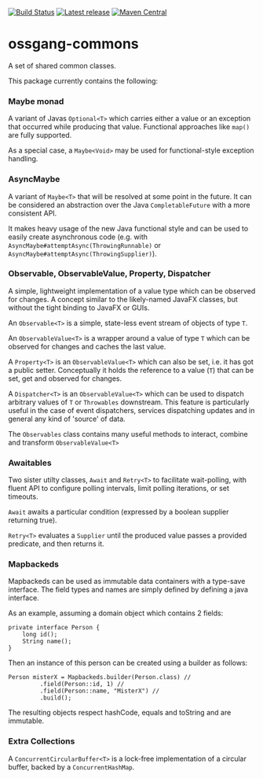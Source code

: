[![Build Status](https://travis-ci.com/ossgang/ossgang-commons.svg?branch=master)](https://travis-ci.com/ossgang/ossgang-commons)
[![Latest release](https://img.shields.io/github/release/ossgang/ossgang-commons.svg?maxAge=1000)](https://github.com/ossgang/ossgang-commons/releases)
[![Maven Central](https://img.shields.io/maven-central/v/org.ossgang/ossgang-commons)](https://search.maven.org/artifact/org.ossgang/ossgang-commons)

# ossgang-commons
A set of shared common classes.

This package currently contains the following:

### Maybe monad
A variant of Javas ``Optional<T>`` which carries either a value or an
exception that occurred while producing that value. Functional approaches
like ``map()`` are fully supported.

As a special case, a ``Maybe<Void>`` may be used for functional-style
exception handling.

### AsyncMaybe

A variant of `Maybe<T>` that will be resolved at some point in the future. It can be considered an abstraction over the Java `CompletableFuture` with a more consistent API.

It makes heavy usage of the new Java functional style and can be used to easily create asynchronous code (e.g. with `AsyncMaybe#attemptAsync(ThrowingRunnable)` or `AsyncMaybe#attemptAsync(ThrowingSupplier)`).

### Observable, ObservableValue, Property, Dispatcher
A simple, lightweight implementation of a value type which can be observed
for changes. A concept similar to the likely-named JavaFX classes, but
without the tight binding to JavaFX or GUIs.

An ``Observable<T>`` is a simple, state-less event stream of objects of
type ``T``.

An ``ObservableValue<T>`` is a wrapper around a value of type ``T`` which
can be observed for changes and caches the last value.

A ``Property<T>`` is an ``ObservableValue<T>`` which can also be set,
i.e. it has got a public setter. Conceptually it holds the reference to a value (``T``) that can be set, get and observed for changes.

A ``Dispatcher<T>`` is an ``ObservableValue<T>`` which can be used to dispatch
arbitrary values of ``T`` or ``Throwables`` downstream. This feature is particularly useful in the case of event dispatchers, services dispatching updates and in general any kind of 'source' of data.

The `Observables` class contains many useful methods to interact, combine and transform `ObservableValue<T>`

### Awaitables
Two sister utilty classes, ``Await`` and ``Retry<T>`` to facilitate wait-polling, with fluent API to configure polling intervals, limit polling iterations, or set timeouts.

``Await`` awaits a particular condition (expressed by a boolean supplier returning true).

``Retry<T>`` evaluates a ``Supplier`` until the produced value passes a provided predicate, and then returns it.

### Mapbackeds
Mapbackeds can be used as immutable data containers with a type-save interface. The field types and names are simply defined by defining a java interface.

As an example, assuming a domain object which contains 2 fields:
```
private interface Person {
    long id();
    String name();
}
```
Then an instance of this person can be created using a builder as follows:
```
Person misterX = Mapbackeds.builder(Person.class) //
         .field(Person::id, 1) //
         .field(Person::name, "MisterX") //
         .build();
```

The resulting objects respect hashCode, equals and toString and are immutable.

### Extra Collections

A ``ConcurrentCircularBuffer<T>`` is a lock-free implementation of a circular
buffer, backed by a `ConcurrentHashMap`.
